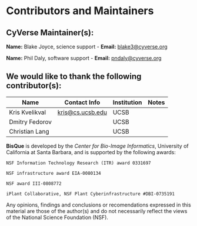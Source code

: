 # Contributors and Maintainers

## CyVerse Maintainer(s): 

**Name:** Blake Joyce, science support - **Email:** blake3@cyverse.org

**Name:** Phil Daly, software support - **Email:** pndaly@cyverse.org


## We would like to thank the following contributor(s):

| Name           | Contact Info     | Institution | Notes |
|----------------|------------------|-------------|-------|
| Kris Kvelikval | kris@cs.ucsb.edu | UCSB        |       |
| Dmitry Fedorov |                  | UCSB        |       |
| Christian Lang |                  | UCSB        |       |

**BisQue** is developed by the *Center for Bio-Image Informatics*, University of California at Santa Barbara, and is supported by the following awards:

	NSF Information Technology Research (ITR) award 0331697

	NSF infrastructure award EIA-0080134

	NSF award III-0808772

	iPlant Collaborative, NSF Plant Cyberinfrastructure #DBI-0735191

Any opinions, findings and conclusions or recomendations expressed in this material are those of the author(s) 
and do not necessarily reflect the views of the National Science Foundation (NSF).
